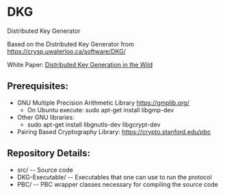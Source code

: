 # DKG
Distributed Key Generator

Based on the Distributed Key Generator from https://crysp.uwaterloo.ca/software/DKG/

White Paper: [Distributed Key Generation in the Wild](https://eprint.iacr.org/2012/377.pdf)

## Prerequisites:
* GNU Multiple Precision Arithmetic Library https://gmplib.org/
  * On Ubuntu execute: sudo apt-get install libgmp-dev
* Other GNU libraries:
  * sudo apt-get install libgnutls-dev libgcrypt-dev
* Pairing Based Cryptography Library: https://crypto.stanford.edu/pbc

## Repository Details:
* src/ -- Source code
* DKG-Executable/ -- Executables that one can use to run the protocol
* PBC/ -- PBC wrapper classes necessary for compiling the source code
